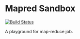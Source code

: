 Mapred Sandbox
==============

[![Build Status](https://travis-ci.org/jizhang/mapred-sandbox.svg?branch=master)](https://travis-ci.org/jizhang/mapred-sandbox)

A playground for map-reduce job.
